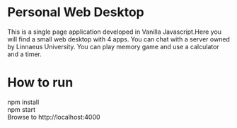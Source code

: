 # Personal Web Desktop
This is a single page application developed in Vanilla Javascript.Here you will find a small web desktop with 4 apps. You can chat with a server owned by Linnaeus University. You can play memory game and use a calculator and a timer.

# How to run
npm install  
npm start  
Browse to http://localhost:4000
